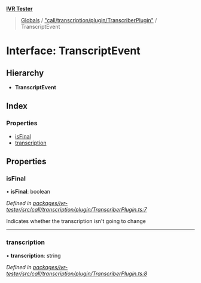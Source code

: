 **[IVR Tester](../README.md)**

> [Globals](../README.md) / ["call/transcription/plugin/TranscriberPlugin"](../modules/_call_transcription_plugin_transcriberplugin_.md) / TranscriptEvent

# Interface: TranscriptEvent

## Hierarchy

* **TranscriptEvent**

## Index

### Properties

* [isFinal](_call_transcription_plugin_transcriberplugin_.transcriptevent.md#isfinal)
* [transcription](_call_transcription_plugin_transcriberplugin_.transcriptevent.md#transcription)

## Properties

### isFinal

•  **isFinal**: boolean

*Defined in [packages/ivr-tester/src/call/transcription/plugin/TranscriberPlugin.ts:7](https://github.com/SketchingDev/ivr-tester/blob/8e79354/packages/ivr-tester/src/call/transcription/plugin/TranscriberPlugin.ts#L7)*

Indicates whether the transcription isn't going to change

___

### transcription

•  **transcription**: string

*Defined in [packages/ivr-tester/src/call/transcription/plugin/TranscriberPlugin.ts:8](https://github.com/SketchingDev/ivr-tester/blob/8e79354/packages/ivr-tester/src/call/transcription/plugin/TranscriberPlugin.ts#L8)*
